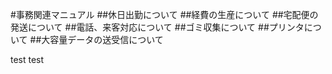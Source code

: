 #事務関連マニュアル
##休日出勤について
##経費の生産について
##宅配便の発送について
##電話、来客対応について
##ゴミ収集について
##プリンタについて
##大容量データの送受信について

test test

